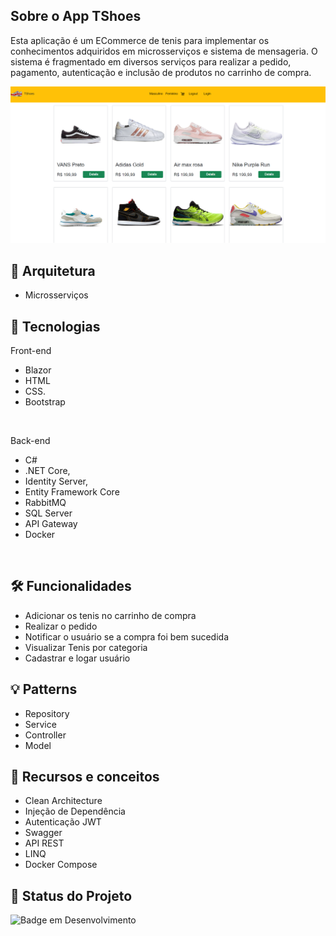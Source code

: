 ## Sobre o App TShoes
Esta aplicação é um ECommerce de tenis para implementar os conhecimentos adquiridos em microsserviços e sistema de mensageria. O sistema é fragmentado em diversos serviços para realizar a pedido, pagamento, autenticação e inclusão de produtos no carrinho de compra.

![appThoes](https://github.com/guijs02/EcommerceTShoes/blob/master/fotoEcommerce.png)

## 📁 Arquitetura
- Microsserviços

## 📡 Tecnologias
  Front-end
- Blazor
-  HTML
-  CSS.
-  Bootstrap
  <br>
  
 Back-end
- C#
- .NET Core,
- Identity Server,
- Entity Framework Core
- RabbitMQ
- SQL Server
- API Gateway
- Docker
<br>

## 🛠 Funcionalidades
- Adicionar os tenis no carrinho de compra
- Realizar o pedido
- Notificar o usuário se a compra foi bem sucedida
- Visualizar Tenis por categoria
- Cadastrar e logar usuário

## 💡 Patterns
- Repository
- Service
- Controller
- Model

## 📖 Recursos e conceitos
- Clean Architecture
- Injeção de Dependência
- Autenticação JWT
- Swagger
- API REST
- LINQ
- Docker Compose


## 🔎 Status do Projeto

![Badge em Desenvolvimento](https://img.shields.io/badge/Status-Em%20Desenvolvimento-green)
